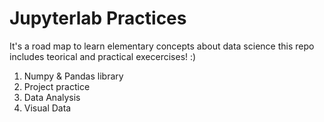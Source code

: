 # Jupyterlab Practices
It's a road map to learn elementary concepts about data science
this repo includes teorical and practical execercises! :)

1. Numpy & Pandas library
2. Project practice 
3. Data Analysis
4. Visual Data 
